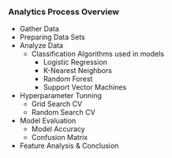 
### Analytics Process Overview
* Gather Data
* Preparing Data Sets
* Analyze Data
  * Classification Algorithms used in models
    * Logistic Regression
    * K-Nearest Neighbors
    * Random Forest
    * Support Vector Machines
* Hyperparameter Tunning
  * Grid Search CV
  * Random Search CV
* Model Evaluation
  * Model Accuracy
  * Confusion Matrix
* Feature Analysis & Conclusion